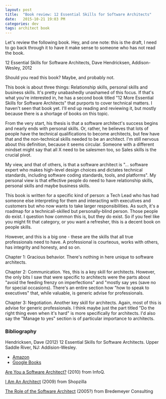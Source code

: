 ```yaml
---
layout: post
title:  "Book review: 12 Essential Skills for Software Architects"
date:   2015-10-21 19:03 PM
categories: dev
tags: architect book
---
```


Let's review the following book. Hey, and one note: this is the draft, I need to go back
through it to have it make sense to someone who has not read the book.

12 Essential Skills for Software Architects, Dave Hendricksen, Addison-Wesley, 2012

Should you read this book? Maybe, and probably not.

This book is about three things: Relationship skills, personal skills and business skills. It's
pretty unabashedly unashamed of this focus. If that's what you're interested in, he has a second
book titled "12 More Essential Skills for Software Architects" that purports to cover technical
matters. I haven't seen that book yet. I'll end up reading and reviewing it, but mostly because
there is a shortage of books on this topic.

From the very start, his thesis is that a software architect's success begins and nearly ends
with personal skills. Or, rather, he believes that lots of people have the technical qualifications
to become architects, but few have that and the non-technical skills needed to be an architect.
I'm still nervous about this definition, because it seems circular. Someone with a different
mindset might say that all X need to be salesmen too, so Sales skills is the crucial pivot.

My view, and that of others, is that a software architect is "... software expert who makes
high-level design choices and dictates technical standards, including software coding
standards, tools, and platforms". My personal view is that effective people do need to have
relationship skills, personal skills and maybe business skills.

This book is written for a specific kind of person: a Tech Lead who has had someone else
interpreting for them and interacting with executives and customers but who now wants to
take larger responsibilities. As such, it's a roadmap for a technicall-skilled but personally-blind
person. Those people do exist. I question how common this is, but they do exist. So if you
feel like you might fit that category, or you want a refresher, this is a decent book on
people skills.

However, and this is a big one - these are the skills that all true professionals need to have.
A professional is courteous, works with others, has integrity and honesty, and so on.

Chapter 1: Gracious behavior. There's nothing in here unique to software architects.

Chapter 2: Communication. Yes, this is a key skill for architects. However, the only bits I
saw that were specific to architects were the parts about "avoid the feeding frenzy on
imperfections" and "mostly say yes (save no for special occasions). There's an entire
section how "how to speak to executives" that, while valuable, is generic advise for
professionals.

Chapter 3: Negotiation. Another key skill for architects. Again, most of this is advise for
generic professionals. I think maybe just the part titled "Do the right thing even when it's
hard" is more specifically for architects. I'd also say the "Manage to yes" section is of
particular importance to architects.

### Bibliography

Hendricksen, Dave (2012) 12 Essential Skills for Software Architects. Upper Saddle River, NJ: Addision-Wesley.

* [Amazon](http://www.amazon.com/12-Essential-Skills-Software-Architects/dp/0321717295)
* [Google Books](https://books.google.com/books?id=2cy6eIpSMtgC)

[Are You a Software Architect?](http://www.infoq.com/articles/brown-are-you-a-software-architect) (2010) from InfoQ.

[I Am An Architect](http://tech.shopzilla.com/2009/12/i-am-an-architect/) (2009) from Shopzilla

[The Role of the Software Architect](http://www.bredemeyer.com/who.htm) (2005?) from Bredemeyer Consulting
